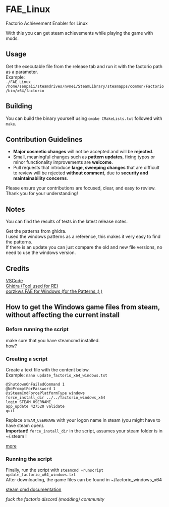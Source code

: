 # FAE_Linux
Factorio Achievement Enabler for Linux

With this you can get steam achievements while playing the game with mods.

## Usage
Get the executable file from the release tab and run it with the factorio path as a parameter. <br>
Example: <br>
`./FAE_Linux /home/senpaii/steamdrives/nvme1/SteamLibrary/steamapps/common/Factorio/bin/x64/factorio`

## Building
You can build the binary yourself using `cmake CMakeLists.txt` followed with `make`.

## Contribution Guidelines

- **Major cosmetic changes** will not be accepted and will be **rejected**.
- Small, meaningful changes such as **pattern updates**, fixing typos or minor functionality improvements are **welcome**.
- Pull requests that introduce **large, sweeping changes** that are difficult to review will be rejected **without comment**, due to **security and maintainability concerns**.

Please ensure your contributions are focused, clear, and easy to review. Thank you for your understanding!

## Notes
You can find the results of tests in the latest release notes.

Get the patterns from ghidra.<br>
I used the windows patterns as a reference, this makes it very easy to find the patterns.<br>
If there is an update you can just compare the old and new file versions, no need to use the windows version. <br>

## Credits
[VSCode](https://code.visualstudio.com/)<br>
[Ghidra (Tool used for RE)](https://github.com/NationalSecurityAgency/ghidra)<br>
[oorzkws FAE for Windows (for the Patterns :) )](https://github.com/oorzkws/FactorioAchievementEnabler)<br>

## How to get the Windows game files from steam, without affecting the current install

### Before running the script
make sure that you have steamcmd installed. <br>
[how?](https://developer.valvesoftware.com/wiki/SteamCMD#Downloading_SteamCMD)

### Creating a script
Create a text file with the content below.<br>
Example: `nano update_factorio_x64_windows.txt`<br>
```
@ShutdownOnFailedCommand 1
@NoPromptForPassword 1
@sSteamCmdForcePlatformType windows
force_install_dir ../../factorio_windows_x64
login STEAM_USERNAME
app_update 427520 validate
quit
```
Replace `STEAM_USERNAME` with your logon name in steam (you might have to have steam open).<br>
**Important!** `force_install_dir` in the script, assumes your steam folder is in ~/.steam !

[more](https://developer.valvesoftware.com/wiki/SteamCMD#Creating_a_Script)

### Running the script
Finally, run the script with `steamcmd +runscript update_factorio_x64_windows.txt` <br>
After downloading, the game files can be found in ~/factorio_windows_x64

[steam cmd documentation](https://developer.valvesoftware.com/wiki/SteamCMD)<br>

*fuck the factorio discord (modding) community*
